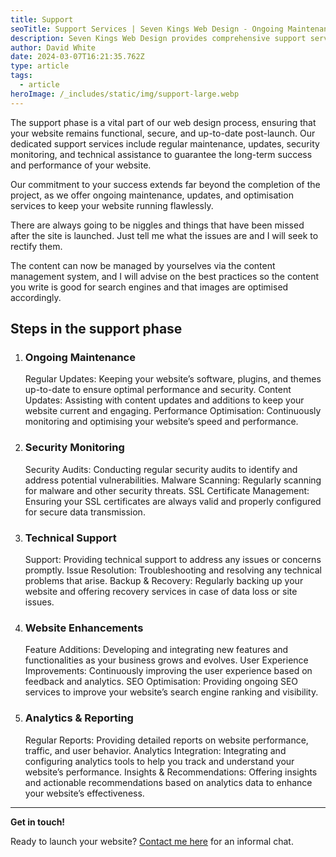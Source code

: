 ```yaml
---
title: Support
seoTitle: Support Services | Seven Kings Web Design - Ongoing Maintenance & Website Assistance
description: Seven Kings Web Design provides comprehensive support services, offering ongoing maintenance, and updates to ensure your site runs smoothly.
author: David White
date: 2024-03-07T16:21:35.762Z
type: article
tags:
  - article
heroImage: /_includes/static/img/support-large.webp
---
```

The support phase is a vital part of our web design process, ensuring that your website remains functional, secure, and up-to-date post-launch. Our dedicated support services include regular maintenance, updates, security monitoring, and technical assistance to guarantee the long-term success and performance of your website.

Our commitment to your success extends far beyond the completion of the project, as we offer ongoing maintenance, updates, and optimisation services to keep your website running flawlessly.

There are always going to be niggles and things that have been missed after the site is launched.  Just tell me what the issues are and I will seek to rectify them.

The content can now be managed by yourselves via the content management system, and I will advise on the best practices so the content you write is good for search engines and that images are optimised accordingly.

## **Steps in the support phase**

1. ### Ongoing Maintenance

   Regular Updates: Keeping your website’s software, plugins, and themes up-to-date to ensure optimal performance and security.
   Content Updates: Assisting with content updates and additions to keep your website current and engaging.
   Performance Optimisation: Continuously monitoring and optimising your website’s speed and performance.
2. ### Security Monitoring

   Security Audits: Conducting regular security audits to identify and address potential vulnerabilities.
   Malware Scanning: Regularly scanning for malware and other security threats.
   SSL Certificate Management: Ensuring your SSL certificates are always valid and properly configured for secure data transmission.
3. ### Technical Support

   Support: Providing technical support to address any issues or concerns promptly.
   Issue Resolution: Troubleshooting and resolving any technical problems that arise.
   Backup & Recovery: Regularly backing up your website and offering recovery services in case of data loss or site issues.
4. ### Website Enhancements

   Feature Additions: Developing and integrating new features and functionalities as your business grows and evolves.
   User Experience Improvements: Continuously improving the user experience based on feedback and analytics.
   SEO Optimisation: Providing ongoing SEO services to improve your website’s search engine ranking and visibility.
5. ### Analytics & Reporting

   Regular Reports: Providing detailed reports on website performance, traffic, and user behavior.
   Analytics Integration: Integrating and configuring analytics tools to help you track and understand your website’s performance.
   Insights & Recommendations: Offering insights and actionable recommendations based on analytics data to enhance your website’s effectiveness.

- - -

**Get in touch!**

Ready to launch your website? [Contact me here](/about/) for an informal chat.
